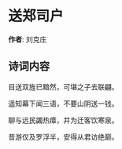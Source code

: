 # 送郑司户

**作者**: 刘克庄

## 诗词内容

目送双旌已黯然，可堪之子去联翩。

遥知幕下闻三语，不要山阴送一钱。

聊与远民蠲热瘴，并为迁客饮寒泉。

昔游仅及罗浮半，安得从君访绝巅。

